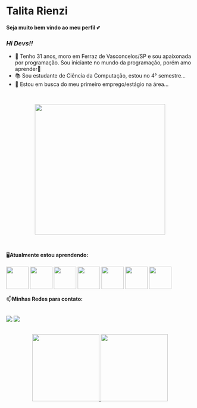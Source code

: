 # Talita Rienzi 
**Seja muito bem vindo ao meu perfil** 💕

### **_Hi Devs!!_**
- 💁 Tenho 31 anos, moro em Ferraz de Vasconcelos/SP e sou apaixonada por programação. Sou iniciante no mundo da programação, porém amo aprender💪 
- 📚 Sou estudante de Ciência da Computação, estou no 4° semestre...
- 🤔 Estou em busca do meu primeiro emprego/estágio na área...
</br>

<p align="center">
   <img src="https://media.giphy.com/media/QTfX9Ejfra3ZmNxh6B/giphy.gif" width="350"/>
</p></br>



🖥️**Atualmente estou aprendendo:** </br></br>
            <img src="https://cdn.jsdelivr.net/gh/devicons/devicon/icons/html5/html5-original-wordmark.svg" width="60" height="60" />
            <img src="https://cdn.jsdelivr.net/gh/devicons/devicon/icons/css3/css3-original-wordmark.svg" width="60" height="60" />
            <img src="https://cdn.jsdelivr.net/gh/devicons/devicon/icons/bootstrap/bootstrap-original-wordmark.svg" width="60" height="60" />
             <img src="https://cdn.jsdelivr.net/gh/devicons/devicon/icons/javascript/javascript-original.svg" width="60" height="60" />
             <img src="https://cdn.jsdelivr.net/gh/devicons/devicon/icons/java/java-original-wordmark.svg" width="60" height="60" />
            <img src="https://cdn.jsdelivr.net/gh/devicons/devicon/icons/ionic/ionic-original-wordmark.svg" width="60" height="60" />
            <img src="https://cdn.jsdelivr.net/gh/devicons/devicon/icons/react/react-original-wordmark.svg" width="60" height="60" />
            
          

📫**Minhas Redes para contato:** </br></br>
<div>
<a href="https://www.instagram.com/talita_rienzi/" target="_blank"><img src="https://img.shields.io/badge/-Instagram-%23E4405F?style=for-the-badge&logo=instagram&logoColor=white" target="_blank"></a>
<a href="https://www.linkedin.com/in/talitajarnicki/" target="_blank"><img src="https://img.shields.io/badge/-LinkedIn-%230077B5?style=for-the-badge&logo=linkedin&logoColor=white" target="_blank"></a>   
</div>

##

<div align = "center">
<a href="https://github.com/TalitaRienzi">
  
  <img height="180em" src="https://github-readme-stats.vercel.app/api?username=TalitaRienzi&show_icons=true&theme=dracula&include_all_commits=true&count_private=true"/>
   <img height="180em" src="https://github-readme-stats.vercel.app/api/top-langs/?username=TalitaRienzi&layout=compact&langs_count=7&theme=dracula"/>
</a>
</div>  
          
          
          
          



